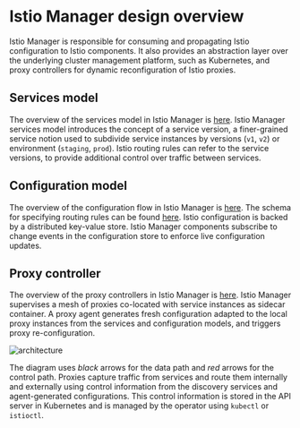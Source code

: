 # Istio Manager design overview

Istio Manager is responsible for consuming and propagating Istio configuration to Istio components. It also provides an abstraction layer over the underlying cluster management platform, such as Kubernetes, and proxy controllers for dynamic reconfiguration of Istio proxies.

## Services model

The overview of the services model in Istio Manager is [here](service-registry.md).
Istio Manager services model introduces the concept of a service version, a finer-grained service notion used to subdivide service instances by versions (`v1`, `v2`) or environment (`staging`, `prod`). Istio routing rules can refer to the service versions, to provide additional control over traffic between services.

## Configuration model

The overview of the configuration flow in Istio Manager is
[here](configuration-flow.md). The schema for specifying routing rules can
be found [here](https://github.com/istio/api/blob/master/proxy/v1/config/cfg.md).
Istio configuration is backed by a distributed key-value store. Istio Manager components subscribe to change events in the configuration store to enforce live configuration updates.

## Proxy controller

The overview of the proxy controllers in Istio Manager is [here](proxy-controller.md).
Istio Manager supervises a mesh of proxies co-located with service instances as sidecar container. A proxy agent generates fresh configuration adapted to the local proxy instances from the services and configuration models, and triggers proxy re-configuration.

![architecture](https://cdn.rawgit.com/istio/manager/master/doc/manager.svg)

The diagram uses _black_ arrows for the data path and _red_ arrows for the control path. Proxies capture traffic from services and route them internally and externally using control information from the discovery services and agent-generated configurations. This control information is stored in the API server in Kubernetes and is managed by the operator using `kubectl` or `istioctl`.
